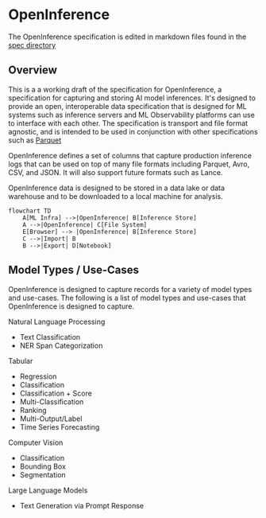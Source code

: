 # OpenInference

The OpenInference specification is edited in markdown files found in the [spec directory](./spec/README.md)

## Overview

This is a a working draft of the specification for OpenInference, a specification for capturing and storing AI model inferences. It's designed to provide an open, interoperable data specification that is designed for ML systems such as inference servers and ML Observability platforms can use to interface with each other. The specification is transport and file format agnostic, and is intended to be used in conjunction with other specifications such as [Parquet](https://github.com/apache/parquet-format)

OpenInference defines a set of columns that capture production inference logs that can be used on top of many file formats including Parquet, Avro, CSV, and JSON. It will also support future formats such as Lance.

OpenInference data is designed to be stored in a data lake or data warehouse and to be downloaded to a local machine for analysis.

```mermaid
flowchart TD
    A[ML Infra] -->|OpenInference| B[Inference Store]
    A -->|OpenInference| C[File System]
    E[Browser] --> |OpenInference| B[Inference Store]
    C -->|Import| B
    B -->|Export| D[Notebook]
```

## Model Types / Use-Cases

OpenInference is designed to capture records for a variety of model types and use-cases. The following is a list of model types and use-cases that OpenInference is designed to capture.

Natural Language Processing

- Text Classification
- NER Span Categorization

Tabular

- Regression
- Classification
- Classification + Score
- Multi-Classification
- Ranking
- Multi-Output/Label
- Time Series Forecasting

Computer Vision

- Classification
- Bounding Box
- Segmentation

Large Language Models

- Text Generation via Prompt Response
